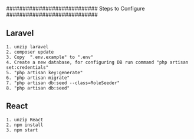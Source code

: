 ############################
Steps to Configure
############################

Laravel 
-------

	1. unzip laravel
    2. composer update
	3. Copy  ".env.example" to ".env"
	4. Create a new database, for configuring DB run command "php artisan set:credentials" 
	5. "php artisan key:generate"
	6. "php artisan migrate"
	7. "php artisan db:seed --class=RoleSeeder"
	8. "php artisan db:seed"

React
-----

    1. unzip React
    2. npm install
    3. npm start